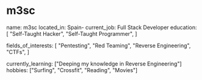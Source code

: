 # m3sc
name: m3sc
located_in: Spain-
current_job: Full Stack Developer
education:
  [
    "Self-Taught Hacker",
    "Self-Taught Programmer",
  ]

fields_of_interests:
  [
    "Pentesting",
    "Red Teaming",
    "Reverse Engineering",
    "CTFs",
  ]

  
currently_learning: ["Deeping my knowledge in Reverse Engineering"]
hobbies: ["Surfing", "Crossfit", "Reading", "Movies"]

